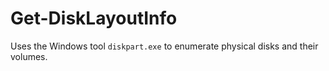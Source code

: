 # Get-DiskLayoutInfo
Uses the Windows tool `diskpart.exe` to enumerate physical disks and their volumes.
